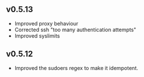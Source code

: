## v0.5.13
* Improved proxy behaviour
* Corrected ssh "too many authentication attempts"
* Improved syslimits

## v0.5.12
* Improved the sudoers regex to make it idempotent.
